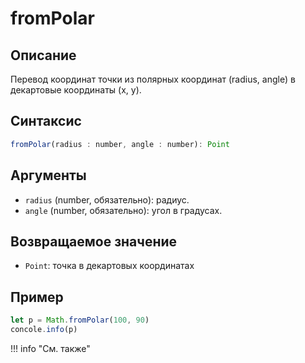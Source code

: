 # fromPolar

## Описание
Перевод координат точки из полярных координат (radius, angle) в декартовые координаты (x, y).

## Синтаксис
```javascript
fromPolar(radius : number, angle : number): Point
``` 

## Аргументы
- `radius` (number, обязательно): радиус.
- `angle` (number, обязательно): угол в градусах.

## Возвращаемое значение
- `Point`: точка в декартовых координатах

## Пример
``` javascript linenums="1"
let p = Math.fromPolar(100, 90)
concole.info(p)
``` 

!!! info "См. также"
[](*.md)
